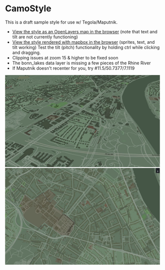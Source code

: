 # CamoStyle
This is a draft sample style for use w/ Tegola/Maputnik.

- [View the style as an OpenLayers map in the browser](http://htmlpreview.github.io/?https://github.com/PetersonGIS/CamoStyle/blob/master/live-map.html) (note that text and tilt are not currently functioning)
- [View the style rendered with mapbox in the browser](http://www.gretchenpeterson.com/live-map-mapbox.html#14.66/50.7173/7.1318/-52/60) (sprites, text, and tilt working) Test the tilt (pitch) functionality by holding ctrl while clicking and dragging.
- Clipping issues at zoom 15 & higher to be fixed soon
- The bonn_lakes data layer is missing a few pieces of the Rhine River
- If Maputnik doesn't recenter for you, try #11.5/50.7377/7.1119

<img width="600" src="Screenshot1.JPG" />

<img width="600" src="Screenshot2.JPG" />
